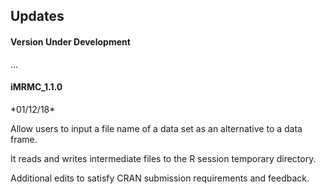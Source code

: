 <h2>Updates</h2>

<h4>Version Under Development</h4>
...

<h4>iMRMC_1.1.0</h4>
*01/12/18*

Allow users to input a file name of a data set as an alternative to a data frame.

It reads and writes intermediate files to the R session temporary directory.

Additional edits to satisfy CRAN submission requirements and feedback.  
